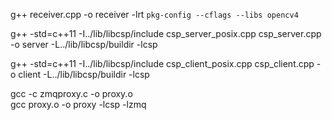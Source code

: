 g++ receiver.cpp -o receiver -lrt `pkg-config --cflags --libs opencv4`

g++ -std=c++11 -I../lib/libcsp/include csp_server_posix.cpp csp_server.cpp -o server -L../lib/libcsp/buildir -lcsp

g++ -std=c++11 -I../lib/libcsp/include csp_client_posix.cpp csp_client.cpp -o client -L../lib/libcsp/buildir -lcsp

gcc -c zmqproxy.c -o proxy.o \
 gcc proxy.o -o proxy -lcsp -lzmq